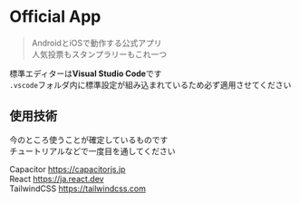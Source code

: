 # Official App

> AndroidとiOSで動作する公式アプリ<br>
> 人気投票もスタンプラリーもこれ一つ

標準エディターは**Visual Studio Code**です<br>
``.vscode``フォルダ内に標準設定が組み込まれているため必ず適用させてください

## 使用技術

今のところ使うことが確定しているものです<br>
チュートリアルなどで一度目を通してください

Capacitor https://capacitorjs.jp<br>
React https://ja.react.dev<br>
TailwindCSS https://tailwindcss.com
